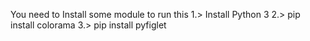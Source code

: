 You need to Install some module to run this
1.> Install Python 3
2.> pip install colorama
3.> pip install pyfiglet
